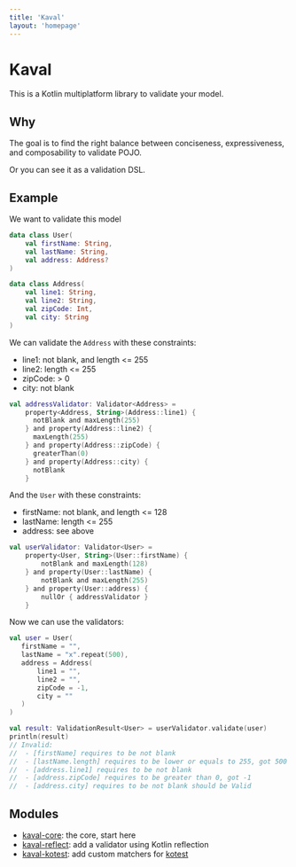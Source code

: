 ```yaml
---
title: 'Kaval'
layout: 'homepage'
---
```


# Kaval

This is a Kotlin multiplatform library to validate your model.

## Why

The goal is to find the right balance between conciseness, expressiveness, and composability to validate POJO.

Or you can see it as a validation DSL.

## Example

We want to validate this model

```kotlin
data class User(
    val firstName: String,
    val lastName: String,
    val address: Address?
)

data class Address(
    val line1: String,
    val line2: String,
    val zipCode: Int,
    val city: String
)
```

We can validate the `Address` with these constraints:

- line1: not blank, and length <= 255
- line2: length <= 255
- zipCode: > 0
- city: not blank

```kotlin
val addressValidator: Validator<Address> =
    property<Address, String>(Address::line1) {
      notBlank and maxLength(255)
    } and property(Address::line2) {
      maxLength(255)
    } and property(Address::zipCode) {
      greaterThan(0)
    } and property(Address::city) {
      notBlank
    }
```

And the `User` with these constraints:

- firstName: not blank, and length <= 128
- lastName: length <= 255
- address: see above

```kotlin
val userValidator: Validator<User> =
    property<User, String>(User::firstName) {
        notBlank and maxLength(128)
    } and property(User::lastName) {
        notBlank and maxLength(255)
    } and property(User::address) {
        nullOr { addressValidator }
    }
```

Now we can use the validators:

```kotlin
val user = User(
   firstName = "",
   lastName = "x".repeat(500),
   address = Address(
       line1 = "",
       line2 = "",
       zipCode = -1,
       city = ""
   )
)

val result: ValidationResult<User> = userValidator.validate(user)
println(result)
// Invalid:
//  - [firstName] requires to be not blank
//  - [lastName.length] requires to be lower or equals to 255, got 500
//  - [address.line1] requires to be not blank
//  - [address.zipCode] requires to be greater than 0, got -1
//  - [address.city] requires to be not blank should be Valid
```

## Modules

* [kaval-core](./kaval-core): the core, start here
* [kaval-reflect](./kaval-reflect): add a validator using Kotlin reflection
* [kaval-kotest](./kaval-kotest): add custom matchers for [kotest](https://github.com/kotest/kotest)
